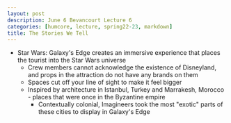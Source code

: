 ```yaml
---
layout: post
description: June 6 Bevancourt Lecture 6
categories: [humcore, lecture, spring22-23, markdown]
title: The Stories We Tell
---
```


- Star Wars: Galaxy's Edge creates an immersive experience that places the tourist into the Star Wars universe
    - Crew members cannot acknowledge the existence of Disneyland, and props in the attraction do not have any brands on them
    - Spaces cut off your line of sight to make it feel bigger
    - Inspired by architecture in Istanbul, Turkey and Marrakesh, Morocco - places that were once in the Byzantine empire
        - Contextually colonial, Imagineers took the most "exotic" parts of these cities to display in Galaxy's Edge